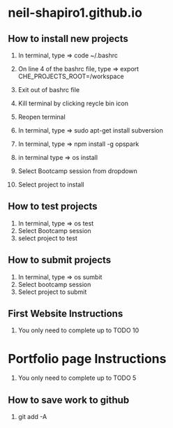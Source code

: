 # neil-shapiro1.github.io

## How to install new projects 


1) In terminal, type => code ~/.bashrc

2) On line 4 of the bashrc file, type => export CHE_PROJECTS_ROOT=/workspace

3) Exit out of bashrc file

4) Kill terminal by clicking reycle bin icon

5) Reopen terminal

6) In terminal, type => sudo apt-get install subversion

7) In terminal, type => npm install -g opspark

8) in terminal type => os install 

9) Select Bootcamp session from dropdown
10) Select project to install


## How to test projects
1) In terminal, type => os test
2) Select Bootcamp session 
3) select project to test 

## How to submit projects 
1) In terminal, type => os sumbit
2) Select bootcamp session 
3) Select project to submit 

## First Website Instructions
 
1) You only need to complete up to TODO 10


# Portfolio page Instructions
1) You only need to complete up to TODO 5

## How to save work to github
1) git add -A
